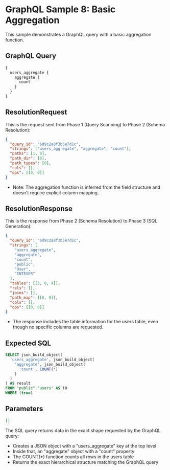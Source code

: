 # GraphQL Sample 8: Basic Aggregation

This sample demonstrates a GraphQL query with a basic aggregation function.

## GraphQL Query

```graphql
{
  users_aggregate {
    aggregate {
      count
    }
  }
}
```

## ResolutionRequest

This is the request sent from Phase 1 (Query Scanning) to Phase 2 (Schema Resolution):

```json
{
  "query_id": "6d9c2a8f3b5e7d1c",
  "strings": ["users_aggregate", "aggregate", "count"],
  "paths": [1, 0],
  "path_dir": [0],
  "path_types": [0],
  "cols": [],
  "ops": [[0, 0]]
}
```

- Note: The aggregation function is inferred from the field structure and doesn't require explicit column mapping.

## ResolutionResponse

This is the response from Phase 2 (Schema Resolution) to Phase 3 (SQL Generation):

```json
{
  "query_id": "6d9c2a8f3b5e7d1c",
  "strings": [
    "users_aggregate",
    "aggregate",
    "count",
    "public",
    "User",
    "INTEGER"
  ],
  "tables": [[3, 0, 4]],
  "rels": [],
  "joins": [],
  "path_map": [[0, 0]],
  "cols": [],
  "ops": [[0, 0]]
}
```

- The response includes the table information for the users table, even though no specific columns are requested.

## Expected SQL

```sql
SELECT json_build_object(
  'users_aggregate', json_build_object(
    'aggregate', json_build_object(
      'count', COUNT(*)
    )
  )
) AS result
FROM "public"."users" AS t0
WHERE (true)
```

## Parameters

```json
[]
```

The SQL query returns data in the exact shape requested by the GraphQL query:

- Creates a JSON object with a "users_aggregate" key at the top level
- Inside that, an "aggregate" object with a "count" property
- The COUNT(\*) function counts all rows in the users table
- Returns the exact hierarchical structure matching the GraphQL query
